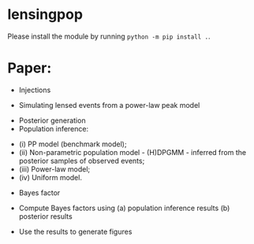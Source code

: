 # lensingpop

Please install the module by running `python -m pip install .`.

# Paper:
- Injections
 * Simulating lensed events from a power-law peak model
- Posterior generation
- Population inference:
 * (i) PP model (benchmark model);
 * (ii) Non-parametric population model - (H)DPGMM - inferred from the posterior samples of observed events;
 * (iii) Power-law model;
 * (iv) Uniform model.
- Bayes factor
 * Compute Bayes factors using (a) population inference results (b) posterior results
- Use the results to generate figures